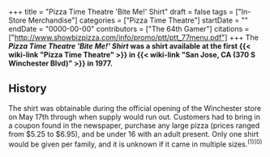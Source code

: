 +++
title = "Pizza Time Theatre 'Bite Me!' Shirt"
draft = false
tags = ["In-Store Merchandise"]
categories = ["Pizza Time Theatre"]
startDate = ""
endDate = "0000-00-00"
contributors = ["The 64th Gamer"]
citations = ["http://www.showbizpizza.com/info/promo/ptt/ptt_77menu.pdf"]
+++
The ***Pizza Time Theatre 'Bite Me!' Shirt* was a shirt available at the first {{< wiki-link "Pizza Time Theatre" >}} in {{< wiki-link "San Jose, CA (370 S Winchester Blvd)" >}} in 1977.**

## History

The shirt was obtainable during the official opening of the Winchester store on May 17th through when supply would run out. Customers had to bring in a coupon found in the newspaper, purchase any large pizza (prices ranged from $5.25 to $6.95), and be under 16 with an adult present. Only one shirt would be given per family, and it is unknown if it came in multiple sizes.<sup>(1)(0)</sup>
